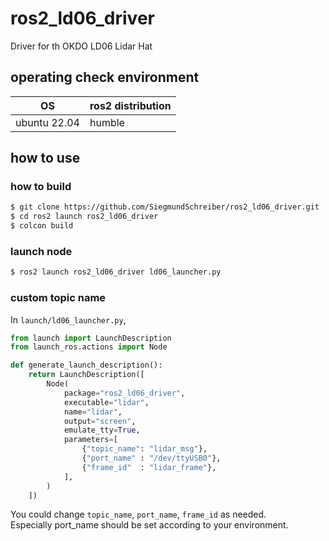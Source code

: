 # ros2_ld06_driver

Driver for th OKDO LD06 Lidar Hat

## operating check environment

| OS           | ros2 distribution |
| ------------ | ----------------- |
| ubuntu 22.04 | humble              |

## how to use

### how to build

```sh
$ git clone https://github.com/SiegmundSchreiber/ros2_ld06_driver.git 
$ cd ros2 launch ros2_ld06_driver
$ colcon build
```

### launch node

```sh
$ ros2 launch ros2_ld06_driver ld06_launcher.py
```

### custom topic name

In `launch/ld06_launcher.py`, 

```py
from launch import LaunchDescription
from launch_ros.actions import Node

def generate_launch_description():
    return LaunchDescription([
        Node(
            package="ros2_ld06_driver",
            executable="lidar",
            name="lidar",
            output="screen",
            emulate_tty=True,
            parameters=[
                {"topic_name": "lidar_msg"},
                {"port_name" : "/dev/ttyUSB0"},
                {"frame_id"  : "lidar_frame"},
            ],
        )
    ])
```

You could change `topic_name`, `port_name`, `frame_id` as needed.  
Especially port_name should be set according to your environment.


